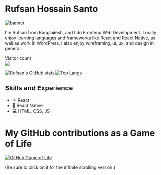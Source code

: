 # Rufsan Hossain Santo

<img alt="banner" src="https://media.licdn.com/dms/image/D5616AQEEECL6DmzJbQ/profile-displaybackgroundimage-shrink_350_1400/0/1708984616759?e=1714608000&v=beta&t=a8buQYH3Z0XNeEH8HBDFQL6MWXqLniNR3pFLpUEXlhI"/>

I'm Rufsan from Bangladesh, and I do Frontend Web Development. I really enjoy learning languages and frameworks like React and React Native, as well as work in WordPress. I also enjoy wireframing, ui, ux, and design in general.

<p> 
  Visitor count<br>
  <img src="https://profile-counter.glitch.me/RufsanHossain/count.svg" />
</p>

![Rufsan's GitHub stats](https://github-readme-stats.vercel.app/api?username=RufsanHossain&show_icons=true&theme=dark)
![Top Langs](https://github-readme-stats.vercel.app/api/top-langs/?username=RufsanHossain&layout=compact&size_weight=0.5&count_weight=0.5&theme=dark)

## Skills and Experience
* ⚛ React
* 📱 React Native
* 💻 HTML, CSS, JS

# My GitHub contributions as a Game of Life

[![GitHub Game of Life](https://github4life.herokuapp.com/RufsanHossain.gif?z=6)](https://github4life.herokuapp.com/RufsanHossain)

(Be sure to click on it for the infinite scrolling version.)

